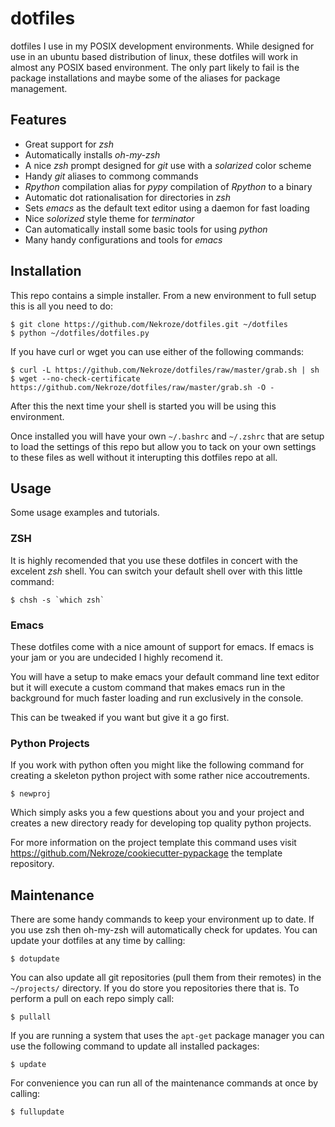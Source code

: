 dotfiles
========

dotfiles I use in my POSIX development environments. While designed for use in
an ubuntu based distribution of linux, these dotfiles will work in almost any
POSIX based environment. The only part likely to fail is the package
installations and maybe some of the aliases for package management.

Features
--------

* Great support for *zsh*
* Automatically installs *oh-my-zsh*
* A nice *zsh* prompt designed for *git* use with a *solarized* color scheme
* Handy *git* aliases to commong commands
* *Rpython* compilation alias for *pypy* compilation of *Rpython* to a binary
* Automatic dot rationalisation for directories in *zsh*
* Sets *emacs* as the default text editor using a daemon for fast loading
* Nice *solorized* style theme for *terminator*
* Can automatically install some basic tools for using *python*
* Many handy configurations and tools for *emacs*

Installation
------------

This repo contains a simple installer. From a new environment to full setup
this is all you need to do:

    $ git clone https://github.com/Nekroze/dotfiles.git ~/dotfiles
    $ python ~/dotfiles/dotfiles.py
    
If you have curl or wget you can use either of the following commands:

    $ curl -L https://github.com/Nekroze/dotfiles/raw/master/grab.sh | sh
    $ wget --no-check-certificate https://github.com/Nekroze/dotfiles/raw/master/grab.sh -O -
    
After this the next time your shell is started you will be using this
environment.

Once installed you will have your own `~/.bashrc` and `~/.zshrc` that are setup
to load the settings of this repo but allow you to tack on your own settings to
these files as well without it interupting this dotfiles repo at all.

Usage
-----

Some usage examples and tutorials.

### ZSH

It is highly recomended that you use these dotfiles in concert with the excelent
*zsh* shell. You can switch your default shell over with this little command:

    $ chsh -s `which zsh`
    
### Emacs

These dotfiles come with a nice amount of support for emacs. If emacs is your jam
or you are undecided I highly recomend it.

You will have a setup to make emacs your default command line text editor but it
will execute a custom command that makes emacs run in the background for much
faster loading and run exclusively in the console.

This can be tweaked if you want but give it a go first.

### Python Projects

If you work with python often you might like the following command for
creating a skeleton python project with some rather nice accoutrements.

    $ newproj
    
Which simply asks you a few questions about you and your project and creates
a new directory ready for developing top quality python projects.

For more information on the project template this command uses visit 
https://github.com/Nekroze/cookiecutter-pypackage the template repository.

Maintenance
-----------

There are some handy commands to keep your environment up to date. If you use
zsh then oh-my-zsh will automatically check for updates. You can update your
dotfiles at any time by calling:

    $ dotupdate
    
You can also update all git repositories (pull them from their remotes) in
the `~/projects/` directory. If you do store you repositories there that is. To
perform a pull on each repo simply call:

    $ pullall
    
If you are running a system that uses the ``apt-get`` package manager you can
use the following command to update all installed packages:

    $ update
    
For convenience you can run all of the maintenance commands at once by calling:

    $ fullupdate
